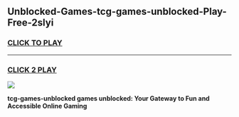 
## Unblocked-Games-tcg-games-unblocked-Play-Free-2slyi
<h3>
<a href="https://premium76.site?title=tcg-games-unblocked&ref=21A">CLICK TO PLAY</a></h3>
<hr>

<h3>
<a href="https://premium76.site?title=tcg-games-unblocked&ref=21A">CLICK 2 PLAY</a>
  
</h3>

<a href="https://premium76.site?title=tcg-games-unblocked&ref=21A"><img src="https://clearcache.store/games.png"></a>


**tcg-games-unblocked games unblocked: Your Gateway to Fun and Accessible Online Gaming**
